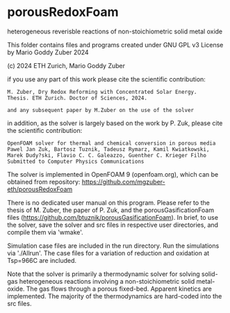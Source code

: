 # porousRedoxFoam
heterogeneous reverisble reactions of non-stoichiometric solid metal oxide

This folder contains files and programs created under 
GNU GPL v3 License
by Mario Goddy Zuber 2024

(c) 2024 ETH Zurich, Mario Goddy Zuber

if you use any part of this work please cite the scientific contribution:
	
	M. Zuber, Dry Redox Reforming with Concentrated Solar Energy. 
	Thesis. ETH Zurich. Doctor of Sciences, 2024.

	and any subsequent paper by M.Zuber on the use of the solver


in addition, as the solver is largely based on the work by P. Zuk,
please cite the scientific contribution:

	OpenFOAM solver for thermal and chemical conversion in porous media
	Pawel Jan Zuk, Bartosz Tuznik, Tadeusz Rymarz, Kamil Kwiatkowski,
	Marek Dudy?ski, Flavio C. C. Galeazzo, Guenther C. Krieger Filho
	Submitted to Computer Physics Communications
	
	

The solver is implemented in OpenFOAM 9 (openfoam.org), which can be obtained from repository:
https://github.com/mgzuber-eth/porousRedoxFoam
	
There is no dedicated user manual on this program. Please refer to the thesis 
of M. Zuber, the paper of P. Zuk, and the porousGasificationFoam files 
(https://github.com/btuznik/porousGasificationFoam). In brief, to use the solver, save 
the solver and src files in respective user directories, and compile them via 'wmake'.
	
Simulation case files are included in the run directory. Run the simulations via './Allrun'.
The case files for a variation of reduction and oxidation at Tsp=966C are included. 
	
Note that the solver is primarily a thermodynamic solver for solving solid-gas 
heterogeneous reactions involving a non-stoichiometric solid metal-oxide. The gas
flows through a porous fixed-bed. Apparent kinetics are implemented. The majority
of the thermodynamics are hard-coded into the src files.
